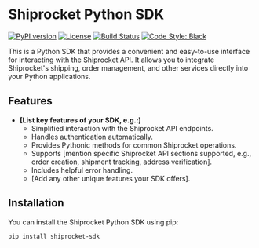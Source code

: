 # Shiprocket Python SDK

[![PyPI version](https://badge.fury.io/py/shiprocket.svg)](https://pypi.org/project/shiprocket/)
[![License](https://img.shields.io/badge/License-[your_license]-blue.svg)](LICENSE)
[![Build Status](https://github.com/singhAnike/shiprocket/actions/workflows/python-package.yml/badge.svg)](https://github.com/singhAnike/shiprocket/actions/workflows/python-package.yml)
[![Code Style: Black](https://img.shields.io/badge/code%20style-black-000000.svg)](https://github.com/psf/black)

This is a Python SDK that provides a convenient and easy-to-use interface for interacting with the Shiprocket API. It allows you to integrate Shiprocket's shipping, order management, and other services directly into your Python applications.

## Features

* **[List key features of your SDK, e.g.:]**
    * Simplified interaction with the Shiprocket API endpoints.
    * Handles authentication automatically.
    * Provides Pythonic methods for common Shiprocket operations.
    * Supports [mention specific Shiprocket API sections supported, e.g., order creation, shipment tracking, address verification].
    * Includes helpful error handling.
    * [Add any other unique features your SDK offers].

## Installation

You can install the Shiprocket Python SDK using pip:

```bash
pip install shiprocket-sdk